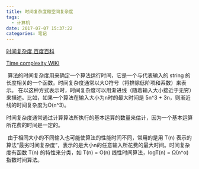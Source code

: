 ```yaml
---
title: 时间复杂度和空间复杂度
tags:
  - 计算机
date: 2017-07-07 15:37:22
categories: 笔记
---
```


[时间复杂度 百度百科](http://baike.baidu.com/link?url=5lpwNtQp2VY4sLTltN8UB4n-1QCZ9jDF21VupWeyZbk2sIQ_V-heeubP3AujeVi-qVF4J6-IdwKLZ-uteu2m8oMDBjvzBZ4adirgXiIs67frsvSS5AJb3MBVTmqNYatmQZ--9uykc9BgfwTwHIOlZK)

[Time complexity WIKI](https://en.wikipedia.org/wiki/Time_complexity)



​	算法的时间复杂度用来确定一个算法运行时间，它是一个与代表输入的 string 的长度相关的一个函数。时间复杂度通常以大O符号（将排除低阶项和系数）来表示。 在以这种方式表示时，时间复杂度可以用渐进线（随着输入大小接近于无穷）来描述。比如，如果一个算法在输入大小为n时的最大时间是 5n^3 + 3n，则渐近线的时间复杂度为O(n^3)。

​	时间复杂度通常通过计算算法所执行的基本运算的数量来估计，因为一个基本运算所花费的时间是一定的。

​	由于相同大小的不同输入也可能使算法的性能时间不同，常用的是用 T(n) 表示的算法“最劣时间复杂度”，表示的是大小n的任意输入所花费的最大时间。时间复杂度有函数 T(n) 的特性来分类，如 T(n) = O(n) 线性时间算法，logT(n) = Ω(n^α) 指数时间算法。